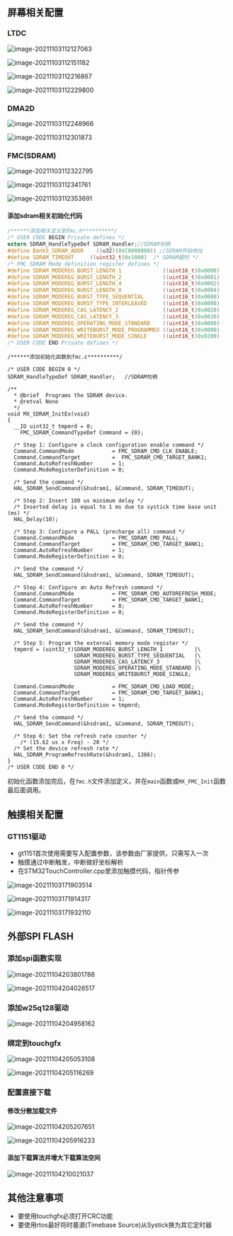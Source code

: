 ## 屏幕相关配置

### LTDC

![image-20211103112127063](C:\Users\QQS\AppData\Roaming\Typora\typora-user-images\image-20211103112127063.png)

![image-20211103112151182](C:\Users\QQS\AppData\Roaming\Typora\typora-user-images\image-20211103112151182.png)

![image-20211103112216867](C:\Users\QQS\AppData\Roaming\Typora\typora-user-images\image-20211103112216867.png)

![image-20211103112229800](C:\Users\QQS\AppData\Roaming\Typora\typora-user-images\image-20211103112229800.png)

### DMA2D

![image-20211103112248966](C:\Users\QQS\AppData\Roaming\Typora\typora-user-images\image-20211103112248966.png)

![image-20211103112301873](C:\Users\QQS\AppData\Roaming\Typora\typora-user-images\image-20211103112301873.png)

### FMC(SDRAM)

![image-20211103112322795](C:\Users\QQS\AppData\Roaming\Typora\typora-user-images\image-20211103112322795.png)

![image-20211103112341761](C:\Users\QQS\AppData\Roaming\Typora\typora-user-images\image-20211103112341761.png)

![image-20211103112353691](C:\Users\QQS\AppData\Roaming\Typora\typora-user-images\image-20211103112353691.png)

#### 添加sdram相关初始化代码

```c
/******添加相关定义到fmc.h**********/
/* USER CODE BEGIN Private defines */
extern SDRAM_HandleTypeDef SDRAM_Handler;//SDRAM句柄
#define Bank5_SDRAM_ADDR    ((u32)(0XC0000000)) //SDRAM开始地址	 
#define SDRAM_TIMEOUT     ((uint32_t)0x1000)  /* SDRAM超时 */
/* FMC SDRAM Mode definition register defines */
#define SDRAM_MODEREG_BURST_LENGTH_1             ((uint16_t)0x0000)
#define SDRAM_MODEREG_BURST_LENGTH_2             ((uint16_t)0x0001)
#define SDRAM_MODEREG_BURST_LENGTH_4             ((uint16_t)0x0002)
#define SDRAM_MODEREG_BURST_LENGTH_8             ((uint16_t)0x0004)
#define SDRAM_MODEREG_BURST_TYPE_SEQUENTIAL      ((uint16_t)0x0000)
#define SDRAM_MODEREG_BURST_TYPE_INTERLEAVED     ((uint16_t)0x0008)
#define SDRAM_MODEREG_CAS_LATENCY_2              ((uint16_t)0x0020)
#define SDRAM_MODEREG_CAS_LATENCY_3              ((uint16_t)0x0030)
#define SDRAM_MODEREG_OPERATING_MODE_STANDARD    ((uint16_t)0x0000)
#define SDRAM_MODEREG_WRITEBURST_MODE_PROGRAMMED ((uint16_t)0x0000)
#define SDRAM_MODEREG_WRITEBURST_MODE_SINGLE     ((uint16_t)0x0200)
/* USER CODE END Private defines */
```

```
/******添加初始化函数到fmc.c**********/

/* USER CODE BEGIN 0 */
SDRAM_HandleTypeDef SDRAM_Handler;   //SDRAM句柄

/**
  * @brief  Programs the SDRAM device.
  * @retval None
  */
void MX_SDRAM_InitEx(void)
{
  __IO uint32_t tmpmrd = 0;
	FMC_SDRAM_CommandTypeDef Command = {0};
	
  /* Step 1: Configure a clock configuration enable command */
  Command.CommandMode            = FMC_SDRAM_CMD_CLK_ENABLE;
  Command.CommandTarget          =  FMC_SDRAM_CMD_TARGET_BANK1;
  Command.AutoRefreshNumber      = 1;
  Command.ModeRegisterDefinition = 0;
 
  /* Send the command */
  HAL_SDRAM_SendCommand(&hsdram1, &Command, SDRAM_TIMEOUT);
 
  /* Step 2: Insert 100 us minimum delay */ 
  /* Inserted delay is equal to 1 ms due to systick time base unit (ms) */
  HAL_Delay(10);
    
  /* Step 3: Configure a PALL (precharge all) command */ 
  Command.CommandMode            = FMC_SDRAM_CMD_PALL;
  Command.CommandTarget          = FMC_SDRAM_CMD_TARGET_BANK1;
  Command.AutoRefreshNumber      = 1;
  Command.ModeRegisterDefinition = 0;
 
  /* Send the command */
  HAL_SDRAM_SendCommand(&hsdram1, &Command, SDRAM_TIMEOUT);  
  
  /* Step 4: Configure an Auto Refresh command */ 
  Command.CommandMode            = FMC_SDRAM_CMD_AUTOREFRESH_MODE;
  Command.CommandTarget          = FMC_SDRAM_CMD_TARGET_BANK1;
  Command.AutoRefreshNumber      = 8;
  Command.ModeRegisterDefinition = 0;
 
  /* Send the command */
  HAL_SDRAM_SendCommand(&hsdram1, &Command, SDRAM_TIMEOUT);
  
  /* Step 5: Program the external memory mode register */
  tmpmrd = (uint32_t)SDRAM_MODEREG_BURST_LENGTH_1          |\
                     SDRAM_MODEREG_BURST_TYPE_SEQUENTIAL   |\
                     SDRAM_MODEREG_CAS_LATENCY_3           |\
                     SDRAM_MODEREG_OPERATING_MODE_STANDARD |\
                     SDRAM_MODEREG_WRITEBURST_MODE_SINGLE;
 
  Command.CommandMode            = FMC_SDRAM_CMD_LOAD_MODE;
  Command.CommandTarget          = FMC_SDRAM_CMD_TARGET_BANK1;
  Command.AutoRefreshNumber      = 1;
  Command.ModeRegisterDefinition = tmpmrd;
 
  /* Send the command */
  HAL_SDRAM_SendCommand(&hsdram1, &Command, SDRAM_TIMEOUT);
  
  /* Step 6: Set the refresh rate counter */
	/* (15.62 us x Freq) - 20 */	
  /* Set the device refresh rate */
  HAL_SDRAM_ProgramRefreshRate(&hsdram1, 1386); 
}
/* USER CODE END 0 */
```

初始化函数添加完后，在`fmc.h`文件添加定义，并在`main`函数或`MX_FMC_Init`函数最后面调用。

## 触摸相关配置

### GT1151驱动

- gt1151首次使用需要写入配置参数，该参数由厂家提供，只需写入一次
- 触摸通过中断触发，中断做好坐标解析
- 在STM32TouchController.cpp里添加触摸代码，指针传参

![image-20211103171903514](C:\Users\QQS\AppData\Roaming\Typora\typora-user-images\image-20211103171903514.png)

![image-20211103171914317](C:\Users\QQS\AppData\Roaming\Typora\typora-user-images\image-20211103171914317.png)

![image-20211103171932110](C:\Users\QQS\AppData\Roaming\Typora\typora-user-images\image-20211103171932110.png)

## 外部SPI FLASH
### 添加spi函数实现

![image-20211104203801788](C:\Users\QQS\AppData\Roaming\Typora\typora-user-images\image-20211104203801788.png)

![image-20211104204026517](C:\Users\QQS\AppData\Roaming\Typora\typora-user-images\image-20211104204026517.png)

### 添加w25q128驱动

![image-20211104204958162](C:\Users\QQS\AppData\Roaming\Typora\typora-user-images\image-20211104204958162.png)

### 绑定到touchgfx

![image-20211104205053108](C:\Users\QQS\AppData\Roaming\Typora\typora-user-images\image-20211104205053108.png)

![image-20211104205116269](C:\Users\QQS\AppData\Roaming\Typora\typora-user-images\image-20211104205116269.png)

### 配置直接下载

#### 修改分散加载文件

![image-20211104205207651](C:\Users\QQS\AppData\Roaming\Typora\typora-user-images\image-20211104205207651.png)

![image-20211104205916233](C:\Users\QQS\AppData\Roaming\Typora\typora-user-images\image-20211104205916233.png)

#### 添加下载算法并增大下载算法空间

![image-20211104210021037](C:\Users\QQS\AppData\Roaming\Typora\typora-user-images\image-20211104210021037.png)

## 其他注意事项

- 要使用touchgfx必须打开CRC功能
- 要使用rtos最好将时基源(Timebase Source)从Systick换为其它定时器